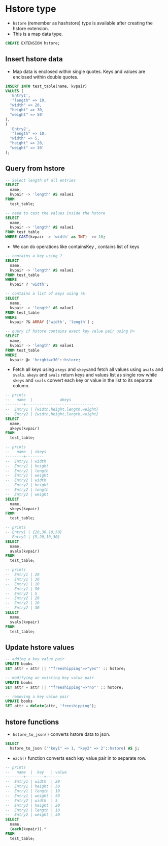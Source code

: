 # Hstore type

* `hstore` (remember as hashstore) type is available after creating the hstore extension.
* This is a map data type.

```Sql
CREATE EXTENSION hstore;
```

## Insert hstore data

* Map data is enclosed within single quotes. Keys and values are enclosed within double quotes.

```Sql
INSERT INTO test_table(name, kvpair)
VALUES (
  'Entry1',
  '"length" => 10,
  "width" => 20,
  "height" => 30,
  "weight" => 50'
),
(
  'Entry2',
  '"length" => 10,
  "width" => 5,
  "height" => 20,
  "weight" => 30'
);
```

## Query from hstore

```Sql
-- Select length of all entries
SELECT
  name,
  kvpair -> 'length' AS value1
FROM
  test_table;

-- need to cast the values inside the hstore
SELECT
  name,
  kvpair -> 'length' AS value1
FROM test_table
WHERE CAST(kvpair -> 'width' as INT)  >= 10;
```

* We can do operations like containsKey , contains list of keys

```Sql
-- contains a key using ?
SELECT
  name,
  kvpair -> 'length' AS value1
FROM test_table
WHERE
  kvpair ? 'width';

-- contains a list of keys using ?&
SELECT
  name,
  kvpair -> 'length' AS value1
FROM test_table
WHERE
  kvpair ?& ARRAY ['width', 'length'] ;

-- query if hstore contains exact key value pair using @>
SELECT
  name,
  kvpair -> 'length' AS value1
FROM test_table
WHERE
  kvpair @> 'height=>30'::hstore;
```

* Fetch all keys using `akeys` and `skeys`and fetch all values using `avals` and `svals`. `akeys` and `avals` return keys and values list as single row while `skeys` and `svals` convert each key or value in the list to its separate column.

```Sql
-- prints
--   name  |            akeys
--------+------------------------------
--  Entry1 | {width,height,length,weight}
--  Entry2 | {width,height,length,weight}
SELECT
  name,
  akeys(kvpair)
FROM
  test_table;

-- prints
--   name  | skeys  
--------+--------
--  Entry1 | width
--  Entry1 | height
--  Entry1 | length
--  Entry1 | weight
--  Entry2 | width
--  Entry2 | height
--  Entry2 | length
--  Entry2 | weight
SELECT
  name,
  skeys(kvpair)
FROM
  test_table;

-- prints
-- Entry1 | {20,30,10,50}
-- Entry2 | {5,20,10,30}
SELECT
  name,
  avals(kvpair)
FROM
  test_table;

-- prints
--  Entry1 | 20
--  Entry1 | 30
--  Entry1 | 10
--  Entry1 | 50
--  Entry2 | 5
--  Entry2 | 20
--  Entry2 | 10
--  Entry2 | 30
SELECT
  name,
  svals(kvpair)
FROM
  test_table;
```

## Update hstore values

```Sql
-- adding a key value pair
UPDATE books
SET attr = attr || '"freeshipping"=>"yes"' :: hstore;

-- modifying an existing key value pair
UPDATE books
SET attr = attr || '"freeshipping"=>"no"' :: hstore;

-- removing a key value pair
UPDATE books
SET attr = delete(attr, 'freeshipping');
```

## hstore functions

* `hstore_to_json()` converts hstore data to json.

```Sql
SELECT
  hstore_to_json ('"key1" => 1, "key2" => 2'::hstore) AS j;
```

* `each()` function converts each key value pair in to separate row.

```Sql
-- prints
--   name  |  key   | value
--------+--------+-------
--  Entry1 | width  | 20
--  Entry1 | height | 30
--  Entry1 | length | 10
--  Entry1 | weight | 50
--  Entry2 | width  | 5
--  Entry2 | height | 20
--  Entry2 | length | 10
--  Entry2 | weight | 30
SELECT
  name,
  (each(kvpair)).*
FROM
  test_table;
```
